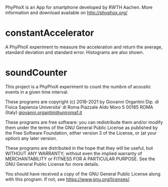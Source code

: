 PhyPhoX is an App for smartphone developed by RWTH Aachen. More information and download available on http://phyphox.org/

# constantAccelerator
A PhyPhoX experiment to measure the acceleration and return the average, standard deviation and standard error. Histograms are also shown.

# soundCounter
This project is a PhyPhoX experiment to count the numbre of acoustic events in a given time interval. 

These programs are copyright (c) 2018-2021 by Giovanni Organtini 
Dip. di Fisica Sapienza Universita' di Roma
Piazzale Aldo Moro 5
00185 ROMA (Italy)
giovanni.organtini@uniroma1.it

These programs are free software: you can redistribute them and/or modify
them under the terms of the GNU General Public License as published by
the Free Software Foundation, either version 3 of the License, or
(at your option) any later version.

These programs are distributed in the hope that they will be useful,
but WITHOUT ANY WARRANTY; without even the implied warranty of
MERCHANTABILITY or FITNESS FOR A PARTICULAR PURPOSE.  See the
GNU General Public License for more details.

You should have received a copy of the GNU General Public License
along with this program.  If not, see <https://www.gnu.org/licenses/>.
